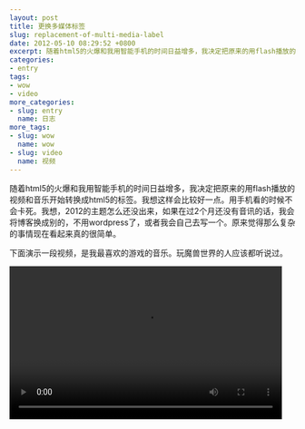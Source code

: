 ```yaml
---
layout: post
title: 更换多媒体标签
slug: replacement-of-multi-media-label
date: 2012-05-10 08:29:52 +0800
excerpt: 随着html5的火爆和我用智能手机的时间日益增多，我决定把原来的用flash播放的视频和音乐开始转换成html5的标签。我想这样会比较好一点。用手机看的时候不会卡死。我想，2012的主题怎么还没出来，如果在过2个月还没有音讯的话，我会将博客换成别的，不用wordpress了，或者我会自己去写一个。原来觉得那么复杂的事情现在看起来真的很简单。
categories:
- entry
tags:
- wow
- video
more_categories:
- slug: entry
  name: 日志
more_tags:
- slug: wow
  name: wow
- slug: video
  name: 视频
---
```


随着html5的火爆和我用智能手机的时间日益增多，我决定把原来的用flash播放的视频和音乐开始转换成html5的标签。我想这样会比较好一点。用手机看的时候不会卡死。我想，2012的主题怎么还没出来，如果在过2个月还没有音讯的话，我会将博客换成别的，不用wordpress了，或者我会自己去写一个。原来觉得那么复杂的事情现在看起来真的很简单。

下面演示一段视频，是我最喜欢的游戏的音乐。玩魔兽世界的人应该都听说过。

<video controls="controls" width="480" height="270">
<source src="http://dobila.info/wp-content/uploads/2012/05/Arthas-Invincible.webm" type="video/mp4" />
<source src="http://dobila.info/wp-content/uploads/2012/05/Arthas-Invincible.mp4" type="video/mp4" />
</video>
